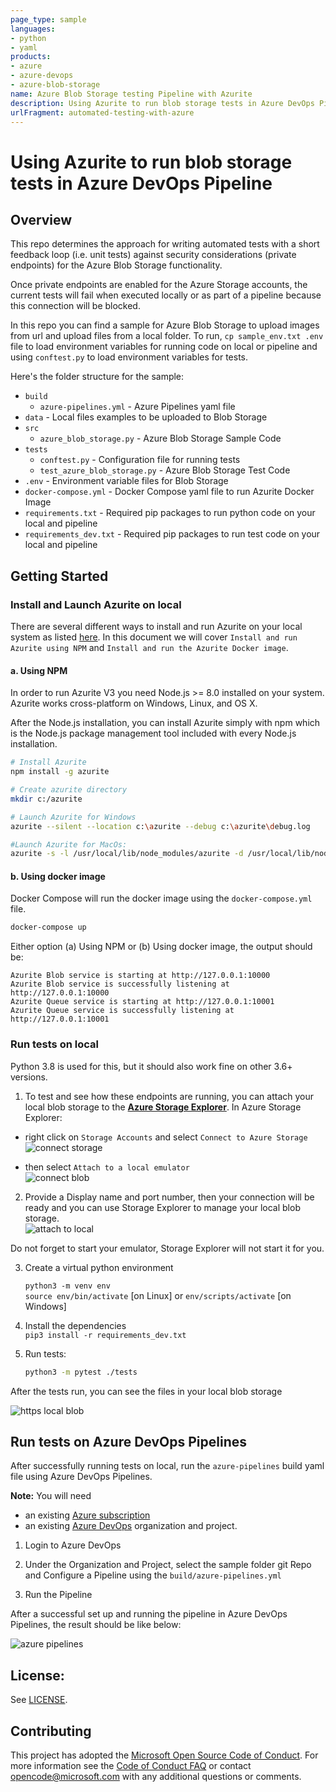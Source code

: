 ```yaml
---
page_type: sample
languages:
- python
- yaml
products:
- azure
- azure-devops
- azure-blob-storage
name: Azure Blob Storage testing Pipeline with Azurite
description: Using Azurite to run blob storage tests in Azure DevOps Pipeline with a sample application
urlFragment: automated-testing-with-azure
---
```


# Using Azurite to run blob storage tests in Azure DevOps Pipeline

## Overview

This repo determines the approach for writing automated tests with a short feedback loop (i.e. unit tests) against security considerations (private endpoints) for the Azure Blob Storage functionality.

Once private endpoints are enabled for the Azure Storage accounts, the current tests will fail when executed locally or as part of a pipeline because this connection will be blocked.

In this repo you can find a sample for Azure Blob Storage to upload images from url and upload files from a local folder. To run, `cp sample_env.txt .env` file to load environment variables for running code on local or pipeline and using `conftest.py` to load environment variables for tests.

Here's the folder structure for the sample:

- `build`
  - `azure-pipelines.yml` - Azure Pipelines yaml file
- `data` - Local files examples to be uploaded to Blob Storage
- `src`
  - `azure_blob_storage.py` - Azure Blob Storage Sample Code
- `tests`
  - `conftest.py` - Configuration file for running tests
  - `test_azure_blob_storage.py` - Azure Blob Storage Test Code
- `.env` - Environment variable files for Blob Storage
- `docker-compose.yml` - Docker Compose yaml file to run Azurite Docker Image
- `requirements.txt` - Required pip packages to run python code on your local and pipeline
- `requirements_dev.txt` - Required pip packages to run test code on your local and pipeline

## Getting Started
### Install and Launch Azurite on local
There are several different ways to install and run Azurite on your local system as listed [here](https://docs.microsoft.com/en-us/azure/storage/common/storage-use-azurite#install-and-run-azurite-by-using-npm). In this document we will cover `Install and run Azurite using NPM` and `Install and run the Azurite Docker image`.
#### a. Using NPM
In order to run Azurite V3 you need Node.js >= 8.0 installed on your system. Azurite works cross-platform on Windows, Linux, and OS X.

After the Node.js installation, you can install Azurite simply with npm which is the Node.js package management tool included with every Node.js installation.

```bash
# Install Azurite
npm install -g azurite

# Create azurite directory
mkdir c:/azurite

# Launch Azurite for Windows
azurite --silent --location c:\azurite --debug c:\azurite\debug.log

#Launch Azurite for MacOs:
azurite -s -l /usr/local/lib/node_modules/azurite -d /usr/local/lib/node_modules/azurite/debug.log
```

#### b. Using docker image
Docker Compose will run the docker image using the `docker-compose.yml` file.

```bash
docker-compose up 
```

Either option (a) Using NPM  or (b) Using docker image, the output should be:
```shell
Azurite Blob service is starting at http://127.0.0.1:10000
Azurite Blob service is successfully listening at http://127.0.0.1:10000
Azurite Queue service is starting at http://127.0.0.1:10001
Azurite Queue service is successfully listening at http://127.0.0.1:10001
```

### Run tests on local

Python 3.8 is used for this, but it should also work fine on other 3.6+ versions.

1. To test and see how these endpoints are running, you can attach your local blob storage to the [**Azure Storage Explorer**](https://azure.microsoft.com/en-us/features/storage-explorer/). In Azure Storage Explorer:  

- right click on `Storage Accounts` and select `Connect to Azure Storage`
    ![connect storage](assets/storage_account.png)  

- then select `Attach to a local emulator`  
    ![connect blob](assets/blob_storage_connection.png)

2. Provide a Display name and port number, then your connection will be ready and you can use Storage Explorer to manage your local blob storage.  
    ![attach to local](assets/blob_storage_connection_attach.png)

Do not forget to start your emulator, Storage Explorer will not start it for you.

3. Create a virtual python environment 

   `python3 -m venv env`  
   `source env/bin/activate` [on Linux] or `env/scripts/activate` [on Windows]  

4. Install the dependencies  
  `pip3 install -r requirements_dev.txt`
    
5. Run tests:

   ```bash
   python3 -m pytest ./tests
   ```

After the tests run, you can see the files in your local blob storage

![https local blob](assets/http_local_blob_storage.png)

## Run tests on Azure DevOps Pipelines

After successfully running tests on local, run the `azure-pipelines` build yaml file using Azure DevOps Pipelines.

**Note:** You will need
* an existing [Azure subscription](https://azure.microsoft.com/en-us/free/)
* an existing [Azure DevOps](https://azure.microsoft.com/en-us/services/devops/) organization and project.

1. Login to Azure DevOps

2. Under the Organization and Project, select the sample folder git Repo and Configure a Pipeline using the `build/azure-pipelines.yml` 

3. Run the Pipeline 

After a successful set up and running the pipeline in Azure DevOps Pipelines, the result should be like below:

![azure pipelines](assets/azure_pipeline.png)

## License:

See [LICENSE](LICENSE).

## Contributing

This project has adopted the [Microsoft Open Source Code of Conduct](https://opensource.microsoft.com/codeofconduct/). For more information see the [Code of Conduct FAQ](https://opensource.microsoft.com/codeofconduct/faq/) or contact [opencode@microsoft.com](mailto:opencode@microsoft.com) with any additional questions or comments.
